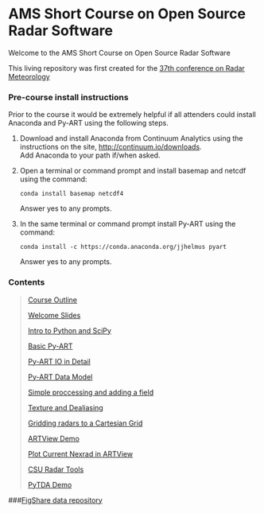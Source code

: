 # AMS Short Course on Open Source Radar Software
Welcome to the AMS Short Course on Open Source Radar Software

This living repository was first created for the <a href="https://www2.ametsoc.org/ams/index.cfm/meetings-events/ams-meetings/37th-conference-on-radar-meteorology/"> 37th conference on Radar Meteorology</a>

### Pre-course install instructions

Prior to the course it would be extremely helpful if all attenders could
install Anaconda and Py-ART using the following steps.


1.  Download and install Anaconda from Continuum Analytics using the 
    instructions on the site, http://continuum.io/downloads.  
    Add Anaconda to your path if/when asked.

2.  Open a terminal or command prompt and install basemap and netcdf using the
    command:
    
    ```
    conda install basemap netcdf4 
    ```
   
    Answer yes to any prompts.

3.  In the same terminal or command prompt install Py-ART using the command:

    ```
    conda install -c https://conda.anaconda.org/jjhelmus pyart
    ```

    Answer yes to any prompts. 

### Contents

> <a href="https://github.com/openradar/AMS-Short-Course-on-Open-Source-Radar-Software/blob/master/course_outline.rst"> Course Outline</a>
> 
> <a href="http://nbviewer.ipython.org/github/openradar/AMS-Short-Course-on-Open-Source-Radar-Software/blob/master/1_Welcome.ipynb"> Welcome Slides </a>
>
><a href="http://nbviewer.ipython.org/github/openradar/AMS-Short-Course-on-Open-Source-Radar-Software/blob/master/2_Intro_to_Python_and_SciPy.ipynb">Intro to Python and SciPy</a>
>
><a href="http://nbviewer.ipython.org/github/openradar/AMS-Short-Course-on-Open-Source-Radar-Software/blob/master/3_Basic_PyART.ipynb">Basic Py-ART</a>
>
><a href="http://nbviewer.ipython.org/github/openradar/AMS-Short-Course-on-Open-Source-Radar-Software/blob/master/4a_PyART_IO_in_detail.ipynb">Py-ART IO in Detail</a>
>
><a href="http://nbviewer.ipython.org/github/openradar/AMS-Short-Course-on-Open-Source-Radar-Software/blob/master/4b_PyART_data_model.ipynb">Py-ART Data Model</a>
>
><a href="http://nbviewer.ipython.org/github/openradar/AMS-Short-Course-on-Open-Source-Radar-Software/blob/master/5_Simple_proccessing_and_adding_a_field.ipynb">Simple proccessing and adding a field </a>
>
><a href="http://nbviewer.ipython.org/github/openradar/AMS-Short-Course-on-Open-Source-Radar-Software/blob/master/6_Texture_and_Dealiasing.ipynb">Texture and Dealiasing</a>
>
><a href="http://nbviewer.ipython.org/github/openradar/AMS-Short-Course-on-Open-Source-Radar-Software/blob/master/7_Mapping_to_a_cartesian_grid.ipynb">Gridding radars to a Cartesian Grid</a>
>
><a href="http://nbviewer.ipython.org/github/openradar/AMS-Short-Course-on-Open-Source-Radar-Software/blob/master/8a_artview_demo_ams37.ipynb">ARTView Demo</a>
>
><a href="http://nbviewer.ipython.org/github/openradar/AMS-Short-Course-on-Open-Source-Radar-Software/blob/master/8b_plot_current_nexrad_open_artview.ipynb">Plot Current Nexrad in ARTView</a>
>
><a href="http://nbviewer.ipython.org/github/openradar/AMS-Short-Course-on-Open-Source-Radar-Software/blob/master/9a_CSU_RadarTools_Demo-AMS_OSRSC.ipynb">CSU Radar Tools</a>
>
><a href="http://nbviewer.ipython.org/github/openradar/AMS-Short-Course-on-Open-Source-Radar-Software/blob/master/9b_PyTDA_Demo-AMS_OSRSC.ipynb">PyTDA Demo</a>
>


###<a href='http://figshare.com/articles/Data_for_AMS_Short_Course_on_Open_Source_Radar_Software/1537461'>FigShare data repository</a>


